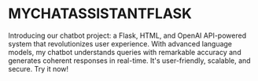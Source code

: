 # MYCHATASSISTANTFLASK
Introducing our chatbot project: a Flask, HTML, and OpenAI API-powered system that revolutionizes user experience. With advanced language models, my chatbot understands queries with remarkable accuracy and generates coherent responses in real-time. It's user-friendly, scalable, and secure. Try it now!
